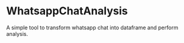 # WhatsappChatAnalysis

A simple tool to transform whatsapp chat into dataframe and perform analysis.
